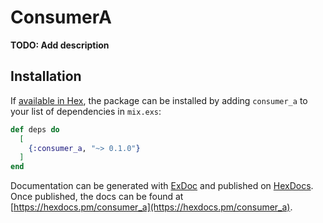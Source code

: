 # ConsumerA

**TODO: Add description**

## Installation

If [available in Hex](https://hex.pm/docs/publish), the package can be installed
by adding `consumer_a` to your list of dependencies in `mix.exs`:

```elixir
def deps do
  [
    {:consumer_a, "~> 0.1.0"}
  ]
end
```

Documentation can be generated with [ExDoc](https://github.com/elixir-lang/ex_doc)
and published on [HexDocs](https://hexdocs.pm). Once published, the docs can
be found at [https://hexdocs.pm/consumer_a](https://hexdocs.pm/consumer_a).


